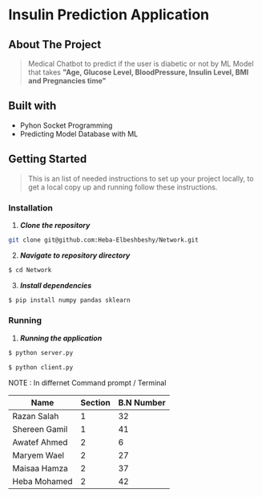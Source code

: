 # Insulin Prediction Application

## About The Project
> Medical Chatbot to predict if the user is diabetic or not by ML Model that takes **"Age, Glucose Level, BloodPressure, Insulin Level, BMI and Pregnancies time"**
   

## Built with

- Pyhon Socket Programming
- Predicting Model Database with ML

## Getting Started

> This is an list of needed instructions to set up your project locally, to get a local copy up and running follow these instructions.
### Installation

1. **_Clone the repository_**

```sh
git clone git@github.com:Heba-Elbeshbeshy/Network.git
```
2. **_Navigate to repository directory_**

```sh
$ cd Network
```
3. **_Install dependencies_**

```sh
$ pip install numpy pandas sklearn
```


### Running

1. **_Running the application_**

```sh
$ python server.py 
```
```sh
$ python client.py 
```
NOTE : In differnet Command prompt / Terminal



| Name                    | Section | B.N Number   |
|-------------------------|---------|--------------|
| Razan Salah             | 1       |           32 |
| Shereen Gamil           | 1       |           41 |
| Awatef Ahmed            | 2       |            6 |
| Maryem Wael             | 2       |            27|
| Maisaa Hamza            | 2       |           37 |
| Heba Mohamed            | 2       |            42|
